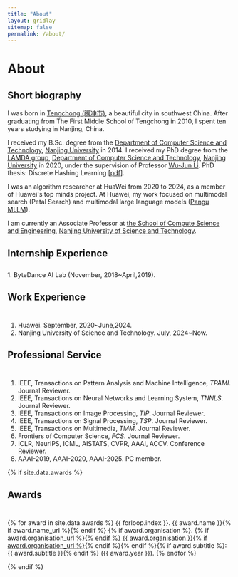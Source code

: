 ```yaml
---
title: "About"
layout: gridlay
sitemap: false
permalink: /about/
---
```


# About 

## Short biography

I was born in <a href="https://en.wikipedia.org/wiki/Tengchong" _target="_blank">Tengchong (腾冲市)</a>, a beautiful city in southwest China. After graduating from The First Middle School of Tengchong in 2010, I spent ten years studying in Nanjing, China.

I received my B.Sc. degree from the <a href="https://cs.nju.edu.cn/" _target="_blank">Department of Computer Science and Technology</a>, <a href="https://www.nju.edu.cn/" _target="_blank">Nanjing University</a> in 2014. I received my PhD degree from the <a href="https://www.lamda.nju.edu.cn/CH.MainPage.ashx" target="_blan">LAMDA group</a>, <a href="https://cs.nju.edu.cn/" target="_blank">Department of Computer Science and Technology</a>, <a href="https://www.nju.edu.cn/" target="_blank">Nanjing University</a> in 2020, under the supervision of Professor <a href="https://cs.nju.edu.cn/lwj" target="_blank">Wu-Jun Li</a>. PhD thesis: Discrete Hashing Learning [<a href="https://jiangqy.github.io/publications/assert/PHD_thesis.pdf" target="_blank">pdf</a>].

I was an algorithm researcher at HuaWei from 2020 to 2024, as a member of Huawei's top minds project. At Huawei, my work focused on multimodal search (Petal Search) and multimodal large language models (<a href="https://www.huaweicloud.com/product/pangu.html" target="_blank">Pangu MLLM</a>).

I am currently an Associate Professor at <a href="https://cs.njust.edu.cn/" target="_blank">the School of Compute Science and Engineering</a>, <a href="https://www.njust.edu.cn/" target="_blank">Nanjing University of Science and Technology</a>. 
<!-- I am a member of <a href="http://www.njustkmg.cn/" target="_blank">the Knowledge Mining Group</a> which is affiliated with the PCA Lab. -->

## Internship Experience
<div class="rowl1" style="padding-top: 10px;">
1. ByteDance AI Lab (November, 2018~April,2019).
</div>

## Work Experience   
<div class="rowl1" style="padding-top: 10px;">

1. Huawei. September, 2020~June,2024.
2. Nanjing University of Science and Technology. July, 2024~Now.

</div>

## Professional Service   
<div class="rowl1" style="padding-top: 10px;">

1. IEEE, Transactions on Pattern Analysis and Machine Intelligence, <i>TPAMI</i>. Journal Reviewer.
2. IEEE, Transactions on Neural Networks and Learning System, <i>TNNLS</i>. Journal Reviewer.
3. IEEE, Transactions on Image Processing, <i>TIP</i>. Journal Reviewer.
4. IEEE, Transactions on Signal Processing, <i>TSP</i>. Journal Reviewer.
5. IEEE, Transactions on Multimedia, <i>TMM</i>. Journal Reviewer.
6. Frontiers of Computer Science, <i>FCS</i>. Journal Reviewer.
7. ICLR, NeurIPS, ICML, AISTATS, CVPR, AAAI, ACCV. Conference Reviewer.
8. AAAI-2019, AAAI-2020, AAAI-2025. PC member.

</div>


{% if site.data.awards %}
## Awards
<div class="rowl1" style="padding-top: 10px;">

{% for award in site.data.awards %}
{{ forloop.index }}. {{ award.name }}{% if award.name_url %}{% endif %} {% if award.organisation %}. {% if award.organisation_url %}<a href="{{ award.organisation_url }}" target="_blank">{% endif %} {{ award.organisation }}{% if award.organisation_url %}</a>{% endif %}{% endif %}{% if award.subtitle %}: {{ award.subtitle }}{% endif %} ({{ award.year }}).
{% endfor %}
</div>
{% endif %}

<!-- {% if site.data.friends %}
## Friends
<div class="rowl1" style="padding-top: 10px;"> -->

<!-- {% for friend in site.data.friends %}
{{ forloop.index }}. <strong>{{ friend.name }}: </strong>{% if friend.homepage %}<a href="{{ friend.homepage }}" target="_blank">homeage{% endif %}</a>.
{% endfor %}
</div>
{% endif %} -->
